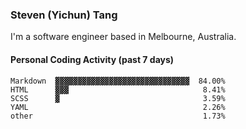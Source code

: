 ### Steven (Yichun) Tang

I'm a software engineer based in Melbourne, Australia.

#### Personal Coding Activity (past 7 days)
```
Markdown  ▓▓▓▓▓▓▓▓▓▓▓▓▓▓▓▓▓▓▓▓▓▓▓▓▓▓▓▓▓▓  84.00%
HTML      ▓▓▓                              8.41%
SCSS      ▓                                3.59%
YAML                                       2.26%
other                                      1.73%
```
